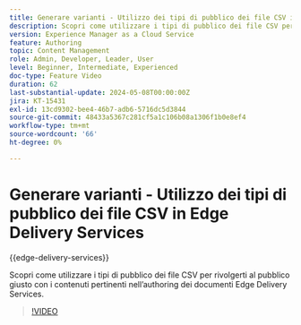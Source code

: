 ```yaml
---
title: Generare varianti - Utilizzo dei tipi di pubblico dei file CSV in Edge Delivery Services
description: Scopri come utilizzare i tipi di pubblico dei file CSV per rivolgerti al pubblico giusto con i contenuti pertinenti nell’authoring dei documenti Edge Delivery Services.
version: Experience Manager as a Cloud Service
feature: Authoring
topic: Content Management
role: Admin, Developer, Leader, User
level: Beginner, Intermediate, Experienced
doc-type: Feature Video
duration: 62
last-substantial-update: 2024-05-08T00:00:00Z
jira: KT-15431
exl-id: 13cd9302-bee4-46b7-adb6-5716dc5d3844
source-git-commit: 48433a5367c281cf5a1c106b08a1306f1b0e8ef4
workflow-type: tm+mt
source-wordcount: '66'
ht-degree: 0%

---
```


# Generare varianti - Utilizzo dei tipi di pubblico dei file CSV in Edge Delivery Services

{{edge-delivery-services}}

Scopri come utilizzare i tipi di pubblico dei file CSV per rivolgerti al pubblico giusto con i contenuti pertinenti nell’authoring dei documenti Edge Delivery Services.

>[!VIDEO](https://video.tv.adobe.com/v/3428793/?learn=on)
